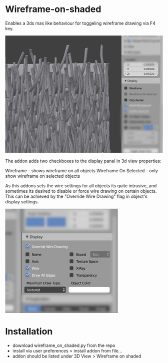 # Wireframe-on-shaded

Enables a 3ds max like behaviour for toggeling wireframe drawing via F4 key.

![wireframe_on_shaded](https://github.com/BenjaminSauder/Wireframe-on-shaded/blob/master/img/wireframe_on_shaded.gif)

The addon adds two checkboxes to the display panel in 3d view properties:

Wireframe - shows wireframe on all objects
Wireframe On Selected - only show wireframe on selected objects

As this addons sets the wire settings for all objects its quite intrusive, and sometimes its desired to disable or force wire drawing on certain objects. This can be achieved by the "Override Wire Drawing" flag in object's display settings.

![override](https://github.com/BenjaminSauder/Wireframe-on-shaded/blob/master/img/override.png)


# Installation

- download wireframe_on_shaded.py from the repo
- install via user preferences > install addon from file...
- addon should be listed under 3D View > Wireframe on shaded
